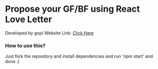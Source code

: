 # Propose your GF/BF using React Love Letter

Developed by gopi
Website Link: [Click Here](https://react-love-letter.vercel.app)

### How to use this?
Just fork the repository and install dependencies and run 'npm start' and done :)

